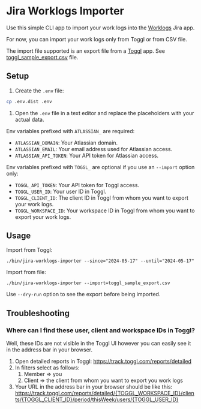 # Jira Worklogs Importer

Use this simple CLI app to import your work logs into the [Worklogs](https://marketplace.atlassian.com/apps/1219004/worklogs-time-tracking-and-reports) Jira app.

For now, you can import your work logs only from Toggl or from CSV file.

The import file supported is an export file from a [Toggl](https://toggl.com) app. See [toggl_sample_export.csv](toggl_sample_export.csv) file.

## Setup

1. Create the `.env` file:
```bash
cp .env.dist .env
```

1. Open the `.env` file in a text editor and replace the placeholders with your actual data.

Env variables prefixed with `ATLASSIAN_` are required:
* `ATLASSIAN_DOMAIN`: Your Atlassian domain.
* `ATLASSIAN_EMAIL`: Your email address used for Atlassian access.
* `ATLASSIAN_API_TOKEN`: Your API token for Atlassian access.

Env variables prefixed with `TOGGL_` are optional if you use an `--import` option only:
* `TOGGL_API_TOKEN`: Your API token for Toggl access.
* `TOGGL_USER_ID`: Your user ID in Toggl.
* `TOGGL_CLIENT_ID`: The client ID in Toggl from whom you want to export your work logs.
* `TOGGL_WORKSPACE_ID`: Your workspace ID in Toggl from whom you want to export your work logs.

## Usage

Import from Toggl:
```
./bin/jira-worklogs-importer --since="2024-05-17" --until="2024-05-17"
```

Import from file:
```
./bin/jira-worklogs-importer --import=toggl_sample_export.csv
```

Use `--dry-run` option to see the export before being imported.

## Troubleshooting

### Where can I find these user, client and workspace IDs in Toggl?

Well, these IDs are not visible in the Toggl UI however you can easily see it in the address bar in your browser.

1. Open detailed reports in Toggl: https://track.toggl.com/reports/detailed
2. In filters select as follows:
   1. Member => you
   2. Client => the client from whom you want to export you work logs
3. Your URL in the address bar in your browser should be like this: https://track.toggl.com/reports/detailed/{TOGGL_WORKSPACE_ID}/clients/{TOGGL_CLIENT_ID}/period/thisWeek/users/{TOGGL_USER_ID}
